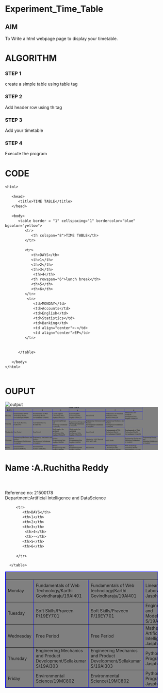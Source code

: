 # Experiment_Time_Table

## AIM
To Write a html webpage page to display your timetable.

# ALGORITHM
### STEP 1
create a simple table using table tag
### STEP 2
Add header row using th tag
### STEP 3
Add your timetable
### STEP 4
Execute the program

# CODE
~~~<!DOCTYPE html>
<html>

   <head>
      <title>TIME TABLE</title>
   </head>
	
   <body>
      <table border = "1" cellspacing="1" bordercolor="blue" bgcolor="yellow">
         <tr>
            <th colspan="8">TIME TABLE</th>
         </tr>
         
         <tr>
            <th>DAYS</th>
            <th>1</th>
            <th>2</th>
            <th>3</th>
             <th>4</th>
            <th rowspan="6">lunch break</th>
            <th>5</th>
            <th>6</th>
         </tr>
          <tr>
             <td>MONDAY</td>
             <td>Accounts</td>
             <td>English</td>
             <td>Statistics</td>
             <td>Banking</td>
             <td align="center">-</td>
             <td align="center">EP</td>
         </tr>
  
         
      </table>
      
   </body>
</html>


~~~
# OUPUT
![output](https://github.com/RuchithaReddy28/timetable/blob/main/logo.png?raw=true)
![output](https://github.com/RuchithaReddy28/timetable/blob/main/Screenshot%20(15).png)

<!DOCTYPE html>
<html>

   <head>
      <title>TIME TABLE</title>
   </head>

   <body>
     <h1>Name :A.Ruchitha Reddy<h1></h1>
     <br>Reference no: 21500178<br>
     Department:Artificial Intelligence and DataScience</h1>
      <table border = "1" cellspacing="1" bordercolor="blue" bgcolor="grey">
         <tr>
            <th colspan="8">TIME TABLE</th>
         </tr>
       
         <tr>
            <th>DAYS</th>
            <th>1</th>
            <th>2</th>
            <th>3</th>
             <th>4</th>
             <th>-</th>
            <th>5</th>
            <th>6</th>
           
         </tr>
       
 
  <tr>
             <td>Monday</td>
             <td>Fundamentals of Web Technology/Karthi Govindharaju/19AI401</td>
             <td>Fundamentals of Web technology/Karthi Govindharaju/19AI401</td>
             <td>Linear Algebra Laboratory/Jaba Jasphin/19MA221</td></td>
             <td>Linear Algebra Laboratory/Jaba Jasphin/19MA221</td>
           <td>lunch break</td>
             <td>Mathamatics for Artificial Intelligence/Jaba Jasphin/19MA220</td>
             <td>Mathamatics for Artificial Intelligence/Jaba Jasphin/19MA220</td>
</tr>
<tr>
             <td>Tuesday</td>
             <td>Soft Skills/Praveen P/19EY701</td>
             <td>Soft Skills/Praveen P/19EY701</td>
             <td>Engineering Design and Modeling/Sellakumar S/19AI302</td>
             <td>Engineering Design and Modeling/Sellakumar S/19AI302</td>
             <td>Engineering Mechanics and Product Development/Sellakumar S/19AI303</td>
             <td>Engineering Mechanics and Product Development/Sellakumar S/19AI303</td>
             
             
</tr>
<tr>
             <td>Wednesday</td>
             <td>Free Period</td>
             <td>Free Period</td>  
             <td>Mathematics for Artificial Intelligence/Jaba Jasphin/19MA220 </td>
             <td>Mathematics for Aritificial Intelligence/Jaba Jasphin/19MA220</td>
             <td>lunch break</td>
             <td>Fundamentals of Web Technology/Karthi Govindharaju/19AI401</td>
             <td>Fundamentals of Web Technology/Karthi Govindharaju/19AI401</td>
</tr>
  <tr>
             <td>Thursday</td>
             <td>Engineering Mechanics and Product Development/Sellakumar S/19AI303</td>
             <td>Engineering Mechanics and Product Development/Sellakumar S/19AI303</td>
             <td>Python Programming/Jaba Jasphin/19AI301 </td>
             <td>Python Programming/Jaba Jasphin/19AI301</td>
             <td>Mentoring -AD1/Karthik S/ECA051-AD</td></TD>
             <td>lunch break</td>
             <td>Engineering Design and Modeling/Sellakumar S/19AI302</td>
             <td> Engineering Design and Modeling/Sellakumar S/19AI302</td>
</tr>
<tr>
             <td>Friday</td>
             <td>Environmental Science/19MC802</td>
             <td>Environmental Science/19MC802</td>
             <td>Python Programming/Jaba Jasphin/19AI301</td>
             <td>Python Programming/Jaba Jasphin/19AI301</td>
              <td>lunch break</td>
             <td>Web Technology Laboratory/Karthi Govindharaju/19AI402</td>
             <td>Web Technology Laboratory/Karthi Govindharaju/19AI402</td>
</tr>
 
       
      </table>
     
   </body>
</html>